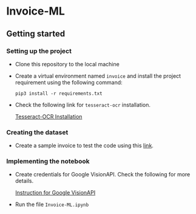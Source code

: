 # Invoice-ML
## Getting started
### Setting up the project

- Clone this repository to the local machine
- Create a virtual environment named `invoice` and install the project requirement using the following command:
   
   `pip3 install -r requirements.txt`
   
- Check the following link for `tesseract-ocr` installation.
   
   [Tesseract-OCR Installation](https://github.com/tesseract-ocr/tessdoc/blob/master/Home.md)
   
### Creating the dataset

- Create a sample invoice to test the code using this [link](https://www.invoicesimple.com/invoice-generator).

   
### Implementing the notebook

- Create credentials for Google VisionAPI. Check the following for more details.

   [Instruction for Google VisionAPI](https://cloud.google.com/vision/docs/libraries#client-libraries-install-python)

- Run the file `Invoice-ML.ipynb`
